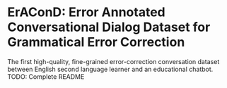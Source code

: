 # ErAConD: Error Annotated Conversational Dialog Dataset for Grammatical Error Correction
The first high-quality, fine-grained error-correction conversation dataset between English second language learner and an educational chatbot.
TODO: Complete README
